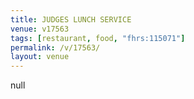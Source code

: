 ```yaml
---
title: JUDGES LUNCH SERVICE
venue: v17563
tags: [restaurant, food, "fhrs:115071"]
permalink: /v/17563/
layout: venue
---
```

null